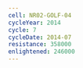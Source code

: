 ```yaml
---
cell: NR02-GOLF-04
cycleYear: 2014
cycle: 7
cycleDate: 2014-07
resistance: 358000
enlightened: 246000
---
```

